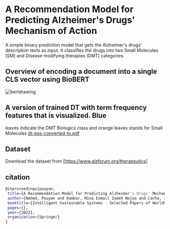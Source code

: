 # A Recommendation Model for Predicting Alzheimer's Drugs' Mechanism of Action
A simple binary prediction model that gets the Alzheimer's drugs' description texts as input. It classifies the drugs into two Small Molecules (SM) and Disease modifying therapies (DMT) categories. 

## Overview of encoding a document into a single CLS vector using BioBERT
![bertdrawing](https://user-images.githubusercontent.com/59030870/197609902-eb1ab132-53a2-448f-b975-227f34887e7b.png)
## A version of trained DT with term frequency features that is visualized. Blue
leaves indicate the DMT Biologics class and orange leaves stands for Small Molecules
[dt-eps-converted-to.pdf](https://github.com/esmailza/A-Recommendation-Model-for-Predicting-Alzheimer-s-Drugs-Mechanism-of-Action/files/9854740/dt-eps-converted-to.pdf)
 ## Dataset
 Download the dataset from [https://www.alzforum.org/therapeutics]
 ## citation
 ```sh
 @inproceedings{pouyan,
  title={A Recommendation Model for Predicting Alzheimer's Drugs' Mechanism of Action},
  author={Nahed, Pouyan and Kambar, Mina Esmail Zadeh Nojoo and Cacho, Jorge Ram{\'o}n Fonseca and Lee, Garam and Cummings, Jeffrey and Taghva, Kazem},
  booktitle={Intelligent Sustainable Systems - Selected Papers of WorldS4},
  pages={},
  year={2022},
  organization={Springer}
}

 ```
 
